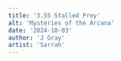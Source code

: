 ```yaml
---
title: '3.55 Stalled Prey'
alt: 'Mysteries of the Arcana'
date: '2024-10-03'
author: 'J Gray'
artist: 'Sarrah'
---
```

